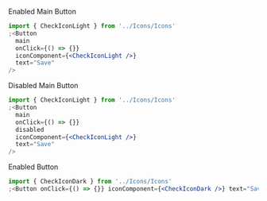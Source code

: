Enabled Main Button

```jsx
import { CheckIconLight } from '../Icons/Icons'
;<Button
  main
  onClick={() => {}}
  iconComponent={<CheckIconLight />}
  text="Save"
/>
```

Disabled Main Button

```jsx
import { CheckIconLight } from '../Icons/Icons'
;<Button
  main
  onClick={() => {}}
  disabled
  iconComponent={<CheckIconLight />}
  text="Save"
/>
```

Enabled Button

```jsx
import { CheckIconDark } from '../Icons/Icons'
;<Button onClick={() => {}} iconComponent={<CheckIconDark />} text="Save" />
```

